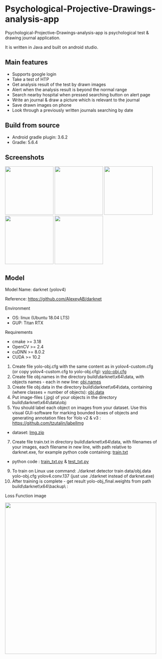 Psychological-Projective-Drawings-analysis-app<a name="TOP"></a>
===================

Psychological-Projective-Drawings-analysis-app is psychological test & drawing journal application.

It is written in Java and built on android studio.

## Main features
* Supports google login
* Take a test of HTP
* Get analysis result of the test by drawn images
* Alert when the analysis result is beyond the normal range
* Search nearby hospital when pressed searching button on alert page
* Write an journal & draw a picture which is relevant to the journal
* Save drawn images on phone
* Look through a previously written journals searching by date


## Build from source
* Android gradle plugin: 3.6.2
* Gradle: 5.6.4


## Screenshots
[<img src="https://user-images.githubusercontent.com/64185453/101239481-2ba09e00-372b-11eb-9e71-2aaa15e1f219.jpg" width=160>](https://user-images.githubusercontent.com/64185453/101239481-2ba09e00-372b-11eb-9e71-2aaa15e1f219.jpg)
[<img src="https://user-images.githubusercontent.com/64185453/101239492-41ae5e80-372b-11eb-88ec-cf5b8e35fa14.jpg" width=160>](https://user-images.githubusercontent.com/64185453/101239492-41ae5e80-372b-11eb-88ec-cf5b8e35fa14.jpg)
[<img src="https://user-images.githubusercontent.com/64185453/101239473-23e0f980-372b-11eb-9bee-b8554efc17d0.jpg" width=160>](https://user-images.githubusercontent.com/64185453/101239473-23e0f980-372b-11eb-9bee-b8554efc17d0.jpg)
[<img src="https://user-images.githubusercontent.com/64185453/101239487-39562380-372b-11eb-9664-37dfc12e9eda.jpg" width=160>](https://user-images.githubusercontent.com/64185453/101239487-39562380-372b-11eb-9664-37dfc12e9eda.jpg)
[<img src="https://user-images.githubusercontent.com/64185453/101239467-1af02800-372b-11eb-89af-c74eab7bc88f.jpg" width=160>](https://user-images.githubusercontent.com/64185453/101239467-1af02800-372b-11eb-89af-c74eab7bc88f.jpg)



## Model

Model Name: darknet (yolov4)

Reference: https://github.com/AlexeyAB/darknet

Environment
* OS: linux (Ubuntu 18.04 LTS)
* GUP: Titan RTX

Requirements
* cmake >= 3.18
* OpenCV >= 2.4
* cuDNN >= 8.0.2
* CUDA >= 10.2

1. Create file yolo-obj.cfg with the same content as in yolov4-custom.cfg (or copy yolov4-custom.cfg to yolo-obj.cfg): [yolo-obj.cfg](./files/yolo-obj.cfg)
2. Create file obj.names in the directory build\darknet\x64\data\, with objects names - each in new line: [obj.names](./files/obj.names)
3. Create file obj.data in the directory build\darknet\x64\data\, containing (where classes = number of objects): [obj.data](./files/obj.data)
4. Put image-files (.jpg) of your objects in the directory build\darknet\x64\data\obj\:  
5. You should label each object on images from your dataset. Use this visual GUI-software for marking bounded boxes of objects and generating annotation files for Yolo v2 & v3 :  https://github.com/tzutalin/labelImg 
* dataset: [Img.zip](./Label_Data/Img.zip)
7. Create file train.txt in directory build\darknet\x64\data\, with filenames of your images, each filename in new line, with path relative to darknet.exe, for example python code containing: [train.txt](./files/train.txt) 
* python code : [train_txt.py](./Label_Data/train_txt.py) & [test_txt.py](./Label_Data/test_txt.py)
9. To train on Linux use command: ./darknet detector train data/obj.data yolo-obj.cfg yolov4.conv.137 (just use ./darknet instead of darknet.exe)
10. After training is complete - get result yolo-obj_final.weights from path build\darknet\x64\backup\ :



Loss Function image

[<img src="https://user-images.githubusercontent.com/57584426/116976606-5acc3300-acfc-11eb-93c4-44cafbdad78c.png" width=500>](https://user-images.githubusercontent.com/64185453/101239467-1af02800-372b-11eb-89af-c74eab7bc88f.jpg)



